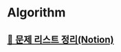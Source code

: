 # Algorithm

## [📗 문제 리스트 정리(Notion)](https://jinoring.notion.site/2aaac615ca5f4a73b1e5090bb69b0056?v=dfe40d8f56ac449dba7aaea6ca4681888)

